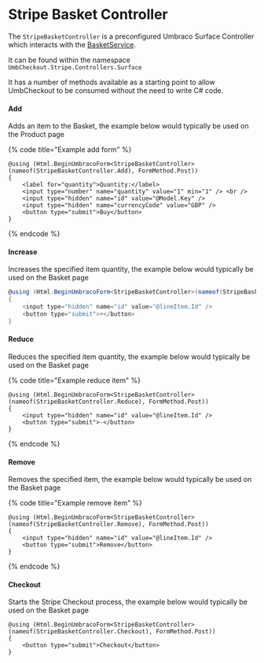 # Stripe Basket Controller

The `StripeBasketController` is a preconfigured Umbraco Surface Controller which interacts with the [BasketService](../../../core-services/basket-service.md).

It can be found within the namespace `UmbCheckout.Stripe.Controllers.Surface`

It has a number of methods available as a starting point to allow UmbCheckout to be consumed without the need to write C# code.

#### Add

Adds an item to the Basket, the example below would typically be used on the Product page

{% code title="Example add form" %}
```cshtml
@using (Html.BeginUmbracoForm<StripeBasketController>(nameof(StripeBasketController.Add), FormMethod.Post))
{
    <label for="quantity">Quantity:</label>
    <input type="number" name="quantity" value="1" min="1" /> <br />
    <input type="hidden" name="id" value="@Model.Key" />
    <input type="hidden" name="currencyCode" value="GBP" />
    <button type="submit">Buy</button>
}
```
{% endcode %}

#### Increase

Increases the specified item quantity, the example below would typically be used on the Basket page

```csharp
@using (Html.BeginUmbracoForm<StripeBasketController>(nameof(StripeBasketController.Add), FormMethod.Post))
{
    <input type="hidden" name="id" value="@lineItem.Id" />
    <button type="submit">+</button>
}
```

#### Reduce

Reduces the specified item quantity, the example below would typically be used on the Basket page

{% code title="Example reduce item" %}
```cshtml
@using (Html.BeginUmbracoForm<StripeBasketController>(nameof(StripeBasketController.Reduce), FormMethod.Post))
{
    <input type="hidden" name="id" value="@lineItem.Id" />
    <button type="submit">-</button>
}
```
{% endcode %}

#### Remove

Removes the specified item, the example below would typically be used on the Basket page

{% code title="Example remove item" %}
```cshtml
@using (Html.BeginUmbracoForm<StripeBasketController>(nameof(StripeBasketController.Remove), FormMethod.Post))
{
    <input type="hidden" name="id" value="@lineItem.Id" />
    <button type="submit">Remove</button>
}
```
{% endcode %}

#### Checkout

Starts the Stripe Checkout process, the example below would typically be used on the Basket page

```cshtml
@using (Html.BeginUmbracoForm<StripeBasketController>(nameof(StripeBasketController.Checkout), FormMethod.Post))
{
    <button type="submit">Checkout</button>
}
```

